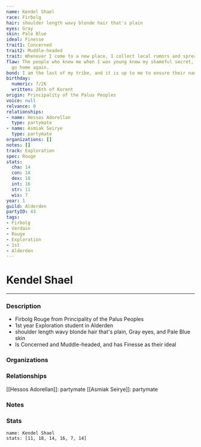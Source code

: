 ```yaml
---
name: Kendel Shael
race: Firbolg
hair: shoulder length wavy blonde hair that's plain
eyes: Gray
skin: Pale Blue
ideal: Finesse
trait1: Concerned
trait2: Muddle-headed
trait: Whenever I come to a new place, I collect local rumors and spread gossip.
flaw: The people who knew me when I was young know my shameful secret, so I can never
  go home again.
bond: I am the last of my tribe, and it is up to me to ensure their names enter legend.
birthday:
  numeric: 7/26
  written: 26th of Korent
origin: Principality of the Palus Peoples
voice: null
relvance: 0
relationships:
- name: Hessos Adorellan
  type: partymate
- name: Asmiak Seirye
  type: partymate
organizations: []
notes: []
track: Exploration
spec: Rouge
stats:
  cha: 14
  con: 14
  dex: 18
  int: 16
  str: 11
  wis: 7
year: 1
guild: Alderden
partyID: 43
tags:
- Firbolg
- Verdain
- Rouge
- Exploration
- 1st
- Alderden
---
```

# Kendel Shael
---
### Description
- Firbolg Rouge from Principality of the Palus Peoples
- 1st year Exploration student in Alderden
- shoulder length wavy blonde hair that's plain, Gray eyes, and Pale Blue skin
- Is Concerned and Muddle-headed, and has Finesse as their ideal

### Organizations

### Relationships
[[Hessos Adorellan]]: partymate
[[Asmiak Seirye]]: partymate

### Notes

### Stats
```statblock
name: Kendel Shael
stats: [11, 18, 14, 16, 7, 14]
```
